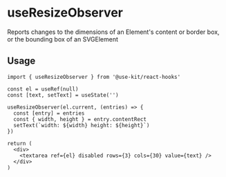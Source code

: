 # useResizeObserver

Reports changes to the dimensions of an Element's content or border box, or the bounding box of an SVGElement

## Usage

```tsx
import { useResizeObserver } from '@use-kit/react-hooks'

const el = useRef(null)
const [text, setText] = useState('')

useResizeObserver(el.current, (entries) => {
  const [entry] = entries
  const { width, height } = entry.contentRect
  setText(`width: ${width} height: ${height}`)
})

return (
  <div>
    <textarea ref={el} disabled rows={3} cols={30} value={text} />
  </div>
)
```
